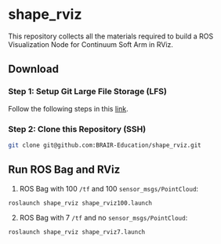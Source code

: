 # shape_rviz
This repository collects all the materials required to build a ROS Visualization Node for Continuum Soft Arm in RViz.

## Download
### Step 1: Setup Git Large File Storage (LFS)
Follow the following steps in this [link](https://docs.github.com/en/repositories/working-with-files/managing-large-files/installing-git-large-file-storage).

### Step 2: Clone this Repository (SSH)
```bash
git clone git@github.com:BRAIR-Education/shape_rviz.git
```

## Run ROS Bag and RViz
1) ROS Bag with 100 `/tf` and 100 `sensor_msgs/PointCloud`:
```bash
roslaunch shape_rviz shape_rviz100.launch
```

2) ROS Bag with 7 `/tf` and no `sensor_msgs/PointCloud`:
```bash
roslaunch shape_rviz shape_rviz7.launch
```
